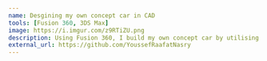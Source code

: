 ```yaml
---
name: Desgining my own concept car in CAD
tools: [Fusion 360, 3DS Max]
image: https://i.imgur.com/z9RTiZU.png
description: Using Fusion 360, I build my own concept car by utilising and manipulating form bodies into the shapes that I desire.
external_url: https://github.com/YoussefRaafatNasry
---
```

